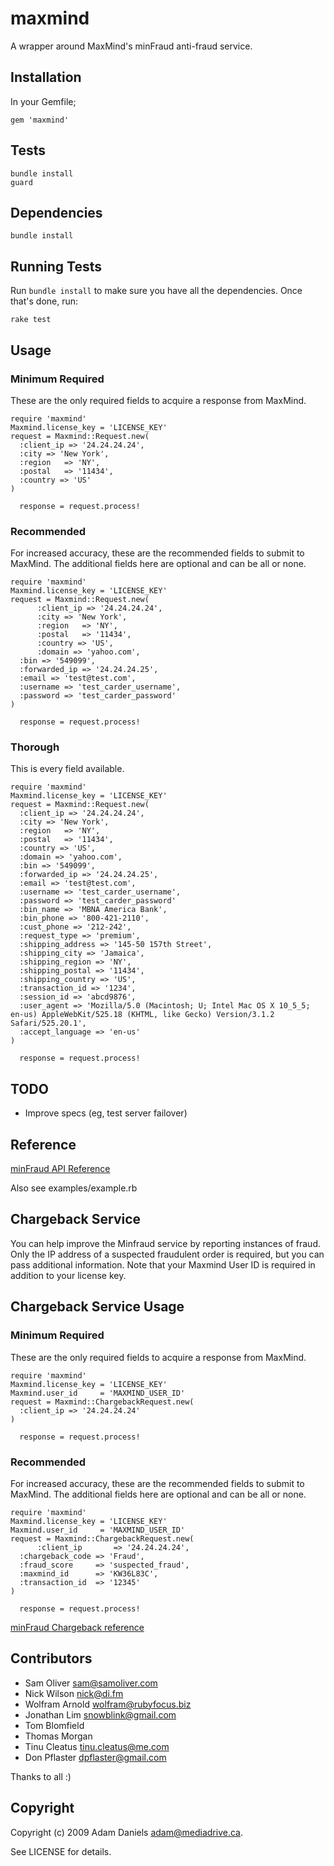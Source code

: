 maxmind
==========

A wrapper around MaxMind's minFraud anti-fraud service.


Installation
------------

In your Gemfile;

    gem 'maxmind'

Tests
------------

    bundle install
    guard

Dependencies
------------

    bundle install

Running Tests
-------------

Run `bundle install` to make sure you have all the dependencies. Once that's done, run:

    rake test

Usage
-----

### Minimum Required ###
These are the only required fields to acquire a response from MaxMind.

    require 'maxmind'
    Maxmind.license_key = 'LICENSE_KEY'
    request = Maxmind::Request.new(
      :client_ip => '24.24.24.24',
      :city => 'New York',
      :region	=> 'NY',
      :postal	=> '11434',
      :country => 'US'
    )

	  response = request.process!


### Recommended ###
For increased accuracy, these are the recommended fields to submit to MaxMind. The additional
fields here are optional and can be all or none.

    require 'maxmind'
    Maxmind.license_key = 'LICENSE_KEY'
    request = Maxmind::Request.new(
		  :client_ip => '24.24.24.24',
		  :city => 'New York',
		  :region	=> 'NY',
		  :postal	=> '11434',
		  :country => 'US',
		  :domain => 'yahoo.com',
      :bin => '549099',
      :forwarded_ip => '24.24.24.25',
      :email => 'test@test.com',
      :username => 'test_carder_username',
      :password => 'test_carder_password'
    )

	  response = request.process!

### Thorough ###
This is every field available.

    require 'maxmind'
    Maxmind.license_key = 'LICENSE_KEY'
    request = Maxmind::Request.new(
      :client_ip => '24.24.24.24',
      :city => 'New York',
      :region	=> 'NY',
      :postal	=> '11434',
      :country => 'US',
      :domain => 'yahoo.com',
      :bin => '549099',
      :forwarded_ip => '24.24.24.25',
      :email => 'test@test.com',
      :username => 'test_carder_username',
      :password => 'test_carder_password'
      :bin_name => 'MBNA America Bank',
      :bin_phone => '800-421-2110',
      :cust_phone => '212-242',
      :request_type => 'premium',
      :shipping_address => '145-50 157th Street',
      :shipping_city => 'Jamaica',
      :shipping_region => 'NY',
      :shipping_postal => '11434',
      :shipping_country => 'US',
      :transaction_id => '1234',
      :session_id => 'abcd9876',
      :user_agent => 'Mozilla/5.0 (Macintosh; U; Intel Mac OS X 10_5_5; en-us) AppleWebKit/525.18 (KHTML, like Gecko) Version/3.1.2 Safari/525.20.1',
      :accept_language => 'en-us'
    )

	  response = request.process!

TODO
----
* Improve specs (eg, test server failover)

Reference
---------
[minFraud API Reference](http://www.maxmind.com/app/ccv)

Also see examples/example.rb

Chargeback Service
------------------

You can help improve the Minfraud service by reporting instances of fraud.  Only the IP address of a suspected fraudulent order is required, but you can pass additional information.  Note that your Maxmind User ID is required in addition to your license key.

Chargeback Service Usage
------------------------

### Minimum Required ###
These are the only required fields to acquire a response from MaxMind.

    require 'maxmind'
    Maxmind.license_key = 'LICENSE_KEY'
    Maxmind.user_id     = 'MAXMIND_USER_ID'
    request = Maxmind::ChargebackRequest.new(
      :client_ip => '24.24.24.24'
    )

	  response = request.process!


### Recommended ###
For increased accuracy, these are the recommended fields to submit to MaxMind. The additional
fields here are optional and can be all or none.

    require 'maxmind'
    Maxmind.license_key = 'LICENSE_KEY'
    Maxmind.user_id     = 'MAXMIND_USER_ID'
    request = Maxmind::ChargebackRequest.new(
		  :client_ip       => '24.24.24.24',
      :chargeback_code => 'Fraud',
      :fraud_score     => 'suspected_fraud',
      :maxmind_id      => 'KW36L83C',
      :transaction_id  => '12345'
    )

	  response = request.process!

[minFraud Chargeback reference](http://dev.maxmind.com/minfraud/chargeback)

Contributors
------------
* Sam Oliver <sam@samoliver.com>
* Nick Wilson <nick@di.fm>
* Wolfram Arnold <wolfram@rubyfocus.biz>
* Jonathan Lim <snowblink@gmail.com>
* Tom Blomfield
* Thomas Morgan
* Tinu Cleatus <tinu.cleatus@me.com>
* Don Pflaster <dpflaster@gmail.com>

Thanks to all :)

Copyright
---------
Copyright (c) 2009 Adam Daniels <adam@mediadrive.ca>.

See LICENSE for details.

